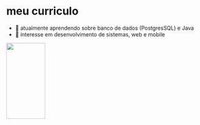    # meu curriculo

  - 🌱 atualmente aprendendo sobre banco de dados (PostgresSQL) e Java
  - 📱 interesse em desenvolvimento de sistemas, web e mobile

<div>
    <img width="45%" height="200px" src="https://github-readme-stats.vercel.app/api/top-langs/?username=MarinaCanal&layout=compact&hide_border=true&title_color=ADD8E6&text_color=ADD8E6&bg_color=0d1117" />
</div>
